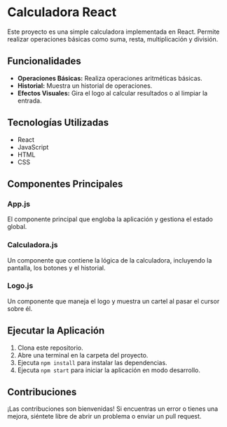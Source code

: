
# Calculadora React

Este proyecto es una simple calculadora implementada en React. Permite realizar operaciones básicas como suma, resta, multiplicación y división.

## Funcionalidades

- **Operaciones Básicas:** Realiza operaciones aritméticas básicas.
- **Historial:** Muestra un historial de operaciones.
- **Efectos Visuales:** Gira el logo al calcular resultados o al limpiar la entrada.

## Tecnologías Utilizadas

- React
- JavaScript
- HTML
- CSS

## Componentes Principales

### App.js

El componente principal que engloba la aplicación y gestiona el estado global.

### Calculadora.js

Un componente que contiene la lógica de la calculadora, incluyendo la pantalla, los botones y el historial.

### Logo.js

Un componente que maneja el logo y muestra un cartel al pasar el cursor sobre él.

## Ejecutar la Aplicación

1. Clona este repositorio.
2. Abre una terminal en la carpeta del proyecto.
3. Ejecuta `npm install` para instalar las dependencias.
4. Ejecuta `npm start` para iniciar la aplicación en modo desarrollo.

## Contribuciones

¡Las contribuciones son bienvenidas! Si encuentras un error o tienes una mejora, siéntete libre de abrir un problema o enviar un pull request.

